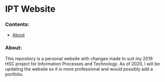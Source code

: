 # IPT Website

### Contents:
- [About](#about)

### About:
This repository is a personal website with changes made to suit my 2019 HSC project for Information Processes and Technology.
As of 2020, I will be updating the website so it is more professional and would possibly add a portfolio.
